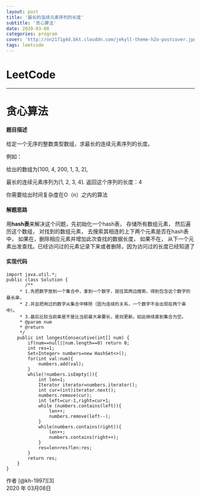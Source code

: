 ```yaml
---
layout: post
title: '最长的连续元素序列的长度'
subtitle: '贪心算法'
date: 2020-03-08
categories: program
cover: 'http://on2171g4d.bkt.clouddn.com/jekyll-theme-h2o-postcover.jpg'
tags: leetcode﻿
---
```


# LeetCode

------

# 贪心算法

#### 题目描述

给定一个无序的整数类型数组，求最长的连续元素序列的长度。

例如：

给出的数组为[100, 4, 200, 1, 3, 2],

最长的连续元素序列为[1, 2, 3, 4]. 返回这个序列的长度：4

你需要给出时间复杂度在O（n）之内的算法

#### 解题思路

用**hash表**来解决这个问题，先初始化一个hash表，    存储所有数组元素， 然后遍历这个数组， 对找到的数组元素， 去搜索其相连的上下两个元素是否在hash表中， 如果在，删除相应元素并增加此次查找的数据长度， 如果不在， 从下一个元素出发查找。已经访问过的元素记录下来或者删除，因为访问过的长度已经知道了

#### 实现代码

```
import java.util.*;
public class Solution {
       /**
     * 1.先把数字放到一个集合中，拿到一个数字，就往其两边搜索，得到包含这个数字的最长串，
     * 2.并且把用过的数字从集合中移除（因为连续的关系，一个数字不会出现在两个串中）。
     * 3.最后比较当前串是不是比当前最大串要长，是则更新。如此继续直到集合为空。
     * @param num
     * @return
     */
    public int longestConsecutive(int[] num) {
        if(num==null||num.length==0) return 0;
        int res=1;
        Set<Integer> numbers=new HashSet<>();
        for(int val:num){
            numbers.add(val);
        }
        while(!numbers.isEmpty()){
            int len=1;
            Iterator iterator=numbers.iterator();
            int cur=(int)iterator.next();
            numbers.remove(cur);
            int left=cur-1,right=cur+1;
            while (numbers.contains(left)){
                len++;
                numbers.remove(left--);
            }
            while(numbers.contains(right)){
                len++;
                numbers.contains(right++);
            }
            res=len>res?len:res;
        }
        return res;
    }
}
```

作者 [@kh-1997][3]     
2020 年 03月08日    